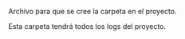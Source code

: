 Archivo para que se cree la carpeta en el proyecto.

Esta carpeta tendrá todos los logs del proyecto.